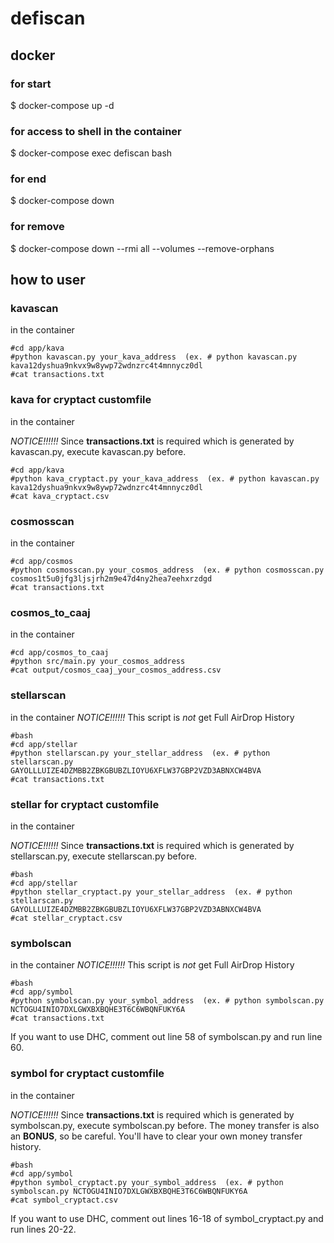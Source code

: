 # defiscan

## docker
### for start

$ docker-compose up -d

### for access to shell in the container

$ docker-compose exec defiscan bash

### for end

$ docker-compose down

### for remove

$ docker-compose down --rmi all --volumes --remove-orphans

## how to user
### kavascan
in the container

```
#cd app/kava
#python kavascan.py your_kava_address  (ex. # python kavascan.py kava12dyshua9nkvx9w8ywp72wdnzrc4t4mnnycz0dl
#cat transactions.txt
```


### kava for cryptact customfile

in the container

*NOTICE!!!!!!*
Since **transactions.txt** is required which is generated by kavascan.py, execute kavascan.py before.

```
#cd app/kava
#python kava_cryptact.py your_kava_address  (ex. # python kavascan.py kava12dyshua9nkvx9w8ywp72wdnzrc4t4mnnycz0dl
#cat kava_cryptact.csv
```

### cosmosscan

in the container

```
#cd app/cosmos
#python cosmosscan.py your_cosmos_address  (ex. # python cosmosscan.py cosmos1t5u0jfg3ljsjrh2m9e47d4ny2hea7eehxrzdgd
#cat transactions.txt
```


### cosmos_to_caaj

in the container

```
#cd app/cosmos_to_caaj
#python src/main.py your_cosmos_address
#cat output/cosmos_caaj_your_cosmos_address.csv
```


### stellarscan
in the container
*NOTICE!!!!!!*
This script is *not* get Full AirDrop History
```
#bash
#cd app/stellar
#python stellarscan.py your_stellar_address  (ex. # python stellarscan.py GAYOLLLUIZE4DZMBB2ZBKGBUBZLIOYU6XFLW37GBP2VZD3ABNXCW4BVA
#cat transactions.txt
```


### stellar for cryptact customfile

in the container

*NOTICE!!!!!!*
Since **transactions.txt** is required which is generated by stellarscan.py, execute stellarscan.py before.

```
#bash
#cd app/stellar
#python stellar_cryptact.py your_stellar_address  (ex. # python stellarscan.py GAYOLLLUIZE4DZMBB2ZBKGBUBZLIOYU6XFLW37GBP2VZD3ABNXCW4BVA
#cat stellar_cryptact.csv
```

### symbolscan
in the container
*NOTICE!!!!!!*
This script is *not* get Full AirDrop History
```
#bash
#cd app/symbol
#python symbolscan.py your_symbol_address  (ex. # python symbolscan.py NCTOGU4INIO7DXLGWXBXBQHE3T6C6WBQNFUKY6A
#cat transactions.txt
```

If you want to use DHC, comment out line 58 of symbolscan.py and run line 60.

### symbol for cryptact customfile

in the container

*NOTICE!!!!!!*
Since **transactions.txt** is required which is generated by symbolscan.py, execute symbolscan.py before.
The money transfer is also an **BONUS**, so be careful.
You'll have to clear your own money transfer history.

```
#bash
#cd app/symbol
#python symbol_cryptact.py your_symbol_address  (ex. # python symbolscan.py NCTOGU4INIO7DXLGWXBXBQHE3T6C6WBQNFUKY6A
#cat symbol_cryptact.csv
```

If you want to use DHC, comment out lines 16-18 of symbol_cryptact.py and run lines 20-22.
